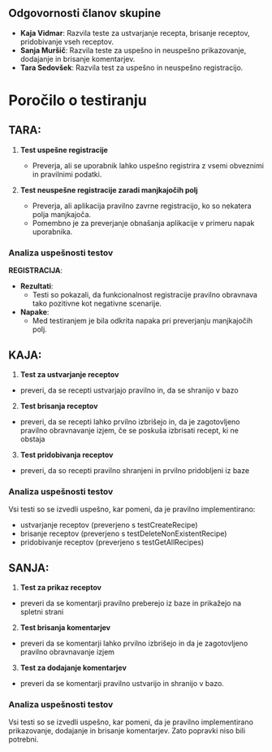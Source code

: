 ## Odgovornosti članov skupine

- **Kaja Vidmar**: Razvila teste za ustvarjanje recepta, brisanje receptov, pridobivanje vseh receptov.
- **Sanja Muršič**: Razvila teste za uspešno in neuspešno prikazovanje, dodajanje in brisanje komentarjev.
- **Tara Sedovšek**: Razvila test za uspešno in neuspešno registracijo.

# Poročilo o testiranju
## TARA:
1. **Test uspešne registracije**
   - Preverja, ali se uporabnik lahko uspešno registrira z vsemi obveznimi in pravilnimi podatki.

2. **Test neuspešne registracije zaradi manjkajočih polj**
   - Preverja, ali aplikacija pravilno zavrne registracijo, ko so nekatera polja manjkajoča.
   - Pomembno je za preverjanje obnašanja aplikacije v primeru napak uporabnika.

### Analiza uspešnosti testov

**REGISTRACIJA**:<br>
- **Rezultati**:
  - Testi so pokazali, da funkcionalnost registracije pravilno obravnava tako pozitivne kot negativne scenarije.
- **Napake**:
  - Med testiranjem je bila odkrita napaka pri preverjanju manjkajočih polj.


## KAJA:
1. **Test za ustvarjanje receptov**
  - preveri, da se recepti ustvarjajo pravilno in, da se shranijo v bazo
2. **Test brisanja receptov**
  - preveri, da se recepti lahko prvilno izbrišejo in, da je zagotovljeno pravilno obravnavanje izjem, če se poskuša izbrisati recept, ki ne obstaja 
3. **Test pridobivanja receptov**
  - preveri, da so recepti pravilno shranjeni in prvilno pridobljeni iz baze

### Analiza uspešnosti testov
Vsi testi so se izvedli uspešno, kar pomeni, da je pravilno implementirano:
- ustvarjanje receptov (preverjeno s testCreateRecipe)
- brisanje receptov (preverjeno s testDeleteNonExistentRecipe)
- pridobivanje receptov (preverjeno s testGetAllRecipes)


## SANJA: 
1. **Test za prikaz receptov**
  - preveri da se komentarji pravilno preberejo iz baze in prikažejo na spletni strani
2. **Test brisanja komentarjev**
  - preveri da se komentarji lahko prvilno izbrišejo in da je zagotovljeno pravilno obravnavanje izjem
3. **Test za dodajanje komentarjev**
  - preveri da se komentarji pravilno ustvarijo in shranijo v bazo.

### Analiza uspešnosti testov
Vsi testi so se izvedli uspešno, kar pomeni, da je pravilno implementirano prikazovanje, dodajanje in brisanje komentarjev. Zato popravki niso bili potrebni. 


